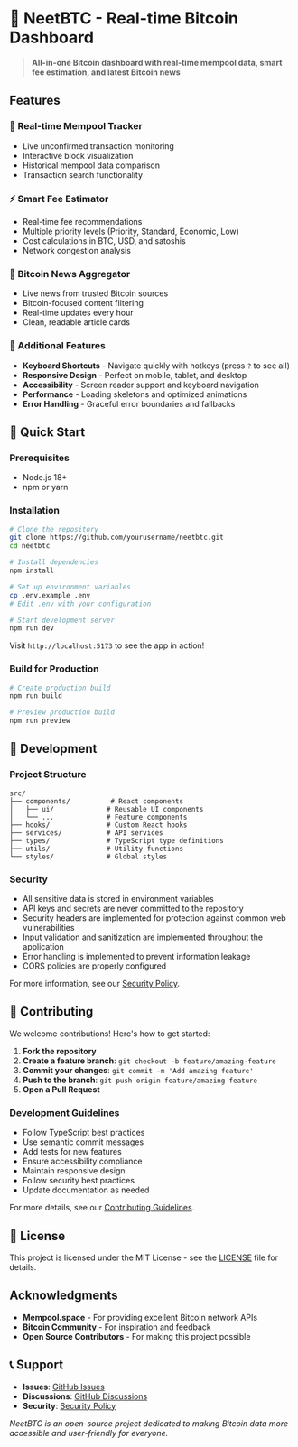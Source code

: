 # 🚀 NeetBTC - Real-time Bitcoin Dashboard

> **All-in-one Bitcoin dashboard with real-time mempool data, smart fee estimation, and latest Bitcoin news**

## Features

### 🔄 Real-time Mempool Tracker
- Live unconfirmed transaction monitoring
- Interactive block visualization
- Historical mempool data comparison
- Transaction search functionality

### ⚡ Smart Fee Estimator
- Real-time fee recommendations
- Multiple priority levels (Priority, Standard, Economic, Low)
- Cost calculations in BTC, USD, and satoshis
- Network congestion analysis

### 📰 Bitcoin News Aggregator
- Live news from trusted Bitcoin sources
- Bitcoin-focused content filtering
- Real-time updates every hour
- Clean, readable article cards

### 🎯 Additional Features
- **Keyboard Shortcuts** - Navigate quickly with hotkeys (press `?` to see all)
- **Responsive Design** - Perfect on mobile, tablet, and desktop
- **Accessibility** - Screen reader support and keyboard navigation
- **Performance** - Loading skeletons and optimized animations
- **Error Handling** - Graceful error boundaries and fallbacks

## 🚀 Quick Start

### Prerequisites
- Node.js 18+ 
- npm or yarn

### Installation

```bash
# Clone the repository
git clone https://github.com/yourusername/neetbtc.git
cd neetbtc

# Install dependencies
npm install

# Set up environment variables
cp .env.example .env
# Edit .env with your configuration

# Start development server
npm run dev
```

Visit `http://localhost:5173` to see the app in action!



### Build for Production

```bash
# Create production build
npm run build

# Preview production build
npm run preview
```

## 🔧 Development

### Project Structure

```
src/
├── components/          # React components
│   ├── ui/             # Reusable UI components
│   └── ...             # Feature components
├── hooks/              # Custom React hooks
├── services/           # API services
├── types/              # TypeScript type definitions
├── utils/              # Utility functions
└── styles/             # Global styles
```

### Security

- All sensitive data is stored in environment variables
- API keys and secrets are never committed to the repository
- Security headers are implemented for protection against common web vulnerabilities
- Input validation and sanitization are implemented throughout the application
- Error handling is implemented to prevent information leakage
- CORS policies are properly configured

For more information, see our [Security Policy](SECURITY.md).

## 🤝 Contributing

We welcome contributions! Here's how to get started:

1. **Fork the repository**
2. **Create a feature branch**: `git checkout -b feature/amazing-feature`
3. **Commit your changes**: `git commit -m 'Add amazing feature'`
4. **Push to the branch**: `git push origin feature/amazing-feature`
5. **Open a Pull Request**

### Development Guidelines

- Follow TypeScript best practices
- Use semantic commit messages
- Add tests for new features
- Ensure accessibility compliance
- Maintain responsive design
- Follow security best practices
- Update documentation as needed

For more details, see our [Contributing Guidelines](CONTRIBUTING.md).

## 📄 License

This project is licensed under the MIT License - see the [LICENSE](LICENSE) file for details.

## Acknowledgments

- **Mempool.space** - For providing excellent Bitcoin network APIs
- **Bitcoin Community** - For inspiration and feedback
- **Open Source Contributors** - For making this project possible

## 📞 Support

- **Issues**: [GitHub Issues](https://github.com/yourusername/neetbtc/issues)
- **Discussions**: [GitHub Discussions](https://github.com/yourusername/neetbtc/discussions)
- **Security**: [Security Policy](SECURITY.md)

*NeetBTC is an open-source project dedicated to making Bitcoin data more accessible and user-friendly for everyone.*
